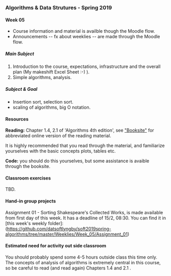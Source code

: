 ### Algorithms & Data Strutures - Spring 2019

#### Week 05
* Course information and material is availble though the Moodle flow.
* Announcements -- fx about weeklies -- are made through the Moodle flow. 

##### Main Subject

1. Introduction to the course, expectations, infrastructure and the overall plan (My makeshift Excel Sheet :-) ).
2. Simple algorithms, analysis.

##### Subject & Goal
 * Insertion sort, selection sort.
 * scaling of algorithms, big O notation.

#### Resources
**Reading:** Chapter 1.4, 2.1 of 'Algorithms 4th edition', see ["Booksite"]() for abbreviated online version of the reading material.

It is highly recommended that you read through the material, and familiarize yourselves with the basic concepts plots, tables etc.

**Code:** you should do this yourselves, but some assistance is avaible through the booksite.

#### Classroom exercises
TBD.

#### Hand-in group projects
Assignment 01 - Sorting Shakespeare's Collected Works, is made available from first day of this week. It has a deadline of 15/2, 08:30. You can find it in [this week's weekly folder]: (https://github.com/datsoftlyngby/soft2019spring-algorithms/tree/master/Weeklies/Week_05/Assignment_01)

#### Estimated need for activity out side classroom
You should probably spend some 4-5 hours outside class this time only. The concepts of analysis of algorithms is extremely central in this course, so be careful to read (and read again) Chapters 1.4 and 2.1 .
